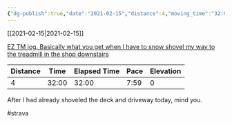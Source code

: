 ```yaml
---
{"dg-publish":true,"date":"2021-02-15","distance":4,"moving_time":"32:00","elapsed_time":"32:00","pace":"7:59","total_elevation_gain":0,"url":"https://www.strava.com/activities/4794317164","permalink":"/01-personal/strava/2021-02-15-ez-tm-jog-basically-what-you-get-when-i-have-to-snow-shovel-my-way-to-the-treadmill-in-the-shop-downstairs/","dgPassFrontmatter":true}
---
```



[[2021-02-15\|2021-02-15]]

[EZ TM jog. Basically what you get when I have to snow shovel my way to the treadmill in the shop downstairs](https://www.strava.com/activities/4794317164)

| Distance | Time  | Elapsed Time | Pace | Elevation |
| -------- | ----- | ------------ | ---- | --------- |
| 4        | 32:00 | 32:00        | 7:59 | 0         |


After I had already shoveled the deck and driveway today, mind you.

#strava
